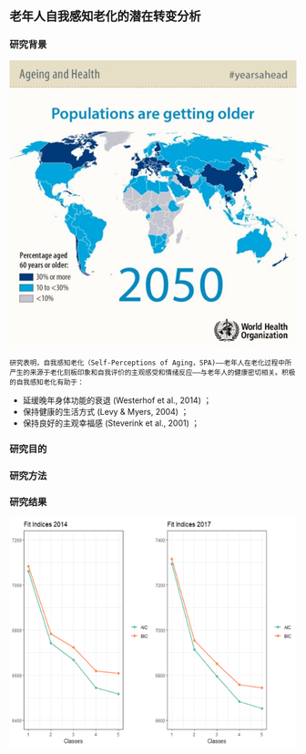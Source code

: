 ## 老年人自我感知老化的潜在转变分析

### 研究背景
![](picture/world_ageing.jpg)

    研究表明，自我感知老化（Self-Perceptions of Aging，SPA)——老年人在老化过程中所产生的来源于老化刻板印象和自我评价的主观感受和情绪反应——与老年人的健康密切相关。积极的自我感知老化有助于：
- 延缓晚年身体功能的衰退 (Westerhof et al., 2014) ；
- 保持健康的生活方式     (Levy & Myers, 2004) ；
- 保持良好的主观幸福感   (Steverink et al., 2001) ；

### 研究目的

### 研究方法

### 研究结果
![拟合指数](picture/fit.png)
